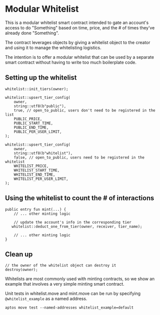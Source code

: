 # Modular Whitelist

This is a modular whitelist smart contract intended to gate an account's access to do "Something" based on time, price, and the # of times they've already done "Something".

The contract leverages objects by giving a whitelist object to the creator and using it to manage the whitelisting logistics.

The intention is to offer a modular whitelist that can be used by a separate smart contract without having to write too much boilerplate code.

## Setting up the whitelist
```
whitelist::init_tiers(owner);

whitelist::upsert_tier_config(
	owner,
	string::utf8(b"public"),
	true, // open_to_public, users don't need to be registered in the list
	PUBLIC_PRICE,
	PUBLIC_START_TIME,
	PUBLIC_END_TIME,
	PUBLIC_PER_USER_LIMIT,
);

whitelist::upsert_tier_config(
	owner,
	string::utf8(b"whitelist"),
	false, // open_to_public, users need to be registered in the whitelist
	WHITELIST_PRICE,
	WHITELIST_START_TIME,
	WHITELIST_END_TIME,
	WHITELIST_PER_USER_LIMIT,
);
```

## Using the whitelist to count the # of interactions
```
public entry fun mint(...) {
	// ... other minting logic

	// update the account's info in the corresponding tier
   whitelist::deduct_one_from_tier(owner, receiver, tier_name);

	// ... other minting logic
}
```

## Clean up
```
// the owner of the whitelist object can destroy it
destroy(owner);
```

Whitelists are most commonly used with minting contracts, so we show an example that involves a very simple minting smart contract.

Unit tests in whitelist.move and mint.move can be run by specifying `@whitelist_example` as a named address.

```
aptos move test --named-addresses whitelist_example=default
```
